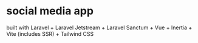 # social media app

built with Laravel + Laravel Jetstream + Laravel Sanctum + Vue + Inertia + Vite (includes SSR) + Tailwind CSS
